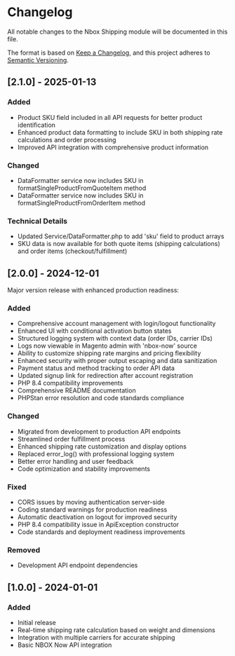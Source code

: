 # Changelog

All notable changes to the Nbox Shipping module will be documented in this file.

The format is based on [Keep a Changelog](https://keepachangelog.com/en/1.0.0/),
and this project adheres to [Semantic Versioning](https://semver.org/spec/v2.0.0.html).

## [2.1.0] - 2025-01-13

### Added
- Product SKU field included in all API requests for better product identification
- Enhanced product data formatting to include SKU in both shipping rate calculations and order processing
- Improved API integration with comprehensive product information

### Changed
- DataFormatter service now includes SKU in formatSingleProductFromQuoteItem method
- DataFormatter service now includes SKU in formatSingleProductFromOrderItem method

### Technical Details
- Updated Service/DataFormatter.php to add 'sku' field to product arrays
- SKU data is now available for both quote items (shipping calculations) and order items (checkout/fulfillment)

## [2.0.0] - 2024-12-01

Major version release with enhanced production readiness:

### Added
- Comprehensive account management with login/logout functionality
- Enhanced UI with conditional activation button states
- Structured logging system with context data (order IDs, carrier IDs)
- Logs now viewable in Magento admin with 'nbox-now' source
- Ability to customize shipping rate margins and pricing flexibility
- Enhanced security with proper output escaping and data sanitization
- Payment status and method tracking to order API data
- Updated signup link for redirection after account registration
- PHP 8.4 compatibility improvements
- Comprehensive README documentation
- PHPStan error resolution and code standards compliance

### Changed
- Migrated from development to production API endpoints
- Streamlined order fulfillment process
- Enhanced shipping rate customization and display options
- Replaced error_log() with professional logging system
- Better error handling and user feedback
- Code optimization and stability improvements

### Fixed
- CORS issues by moving authentication server-side
- Coding standard warnings for production readiness
- Automatic deactivation on logout for improved security
- PHP 8.4 compatibility issue in ApiException constructor
- Code standards and deployment readiness improvements

### Removed
- Development API endpoint dependencies

## [1.0.0] - 2024-01-01

### Added
- Initial release
- Real-time shipping rate calculation based on weight and dimensions
- Integration with multiple carriers for accurate shipping
- Basic NBOX Now API integration
